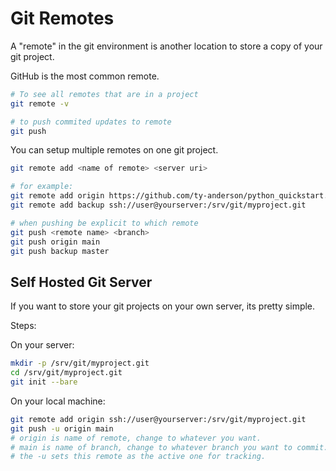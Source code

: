 # Git Remotes

A "remote" in the git environment is another location to 
store a copy of your git project.

GitHub is the most common remote.

```bash
# To see all remotes that are in a project
git remote -v

# to push commited updates to remote
git push
```

You can setup multiple remotes on one git project.

```bash
git remote add <name of remote> <server uri>

# for example:
git remote add origin https://github.com/ty-anderson/python_quickstart.git
git remote add backup ssh://user@yourserver:/srv/git/myproject.git

# when pushing be explicit to which remote
git push <remote name> <branch>
git push origin main
git push backup master
```

## Self Hosted Git Server

If you want to store your git projects on your own server, its pretty simple.

Steps:

On your server:
```bash
mkdir -p /srv/git/myproject.git
cd /srv/git/myproject.git
git init --bare
```

On your local machine:
```bash
git remote add origin ssh://user@yourserver:/srv/git/myproject.git
git push -u origin main
# origin is name of remote, change to whatever you want. 
# main is name of branch, change to whatever branch you want to commit.
# the -u sets this remote as the active one for tracking. 
```

